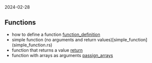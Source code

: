 2024-02-28

## Functions
- how to define a function [function_definition](function_definition.rs)
- simple function (no arguments and return values)[simple_function] (simple_function.rs)
- function that returns a value [return](return.rs)
- function with arrays as arguments [passign_arrays](passing_arrays.rs)